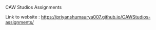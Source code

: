 CAW Studios Assignments

Link to website : https://priyanshumaurya007.github.io/CAWStudios-assignments/
